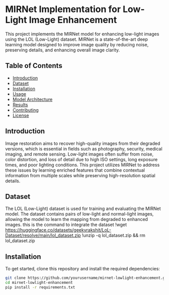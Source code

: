 # MIRNet Implementation for Low-Light Image Enhancement

This project implements the MIRNet model for enhancing low-light images using the LOL (Low-Light) dataset. MIRNet is a state-of-the-art deep learning model designed to improve image quality by reducing noise, preserving details, and enhancing overall image clarity.

## Table of Contents

- [Introduction](#introduction)
- [Dataset](#dataset)
- [Installation](#installation)
- [Usage](#usage)
- [Model Architecture](#model-architecture)
- [Results](#results)
- [Contributing](#contributing)
- [License](#license)

## Introduction

Image restoration aims to recover high-quality images from their degraded versions, which is essential in fields such as photography, security, medical imaging, and remote sensing. Low-light images often suffer from noise, color distortion, and loss of detail due to high ISO settings, long exposure times, and poor lighting conditions. This project utilizes MIRNet to address these issues by learning enriched features that combine contextual information from multiple scales while preserving high-resolution spatial details.

## Dataset

The LOL (Low-Light) dataset is used for training and evaluating the MIRNet model. The dataset contains pairs of low-light and normal-light images, allowing the model to learn the mapping from degraded to enhanced images.
this is the command to integrate the dataset
!wget https://huggingface.co/datasets/geekyrakshit/LoL-Dataset/resolve/main/lol_dataset.zip
!unzip -q lol_dataset.zip && rm lol_dataset.zip



## Installation

To get started, clone this repository and install the required dependencies:

```bash
git clone https://github.com/yourusername/mirnet-lowlight-enhancement.git
cd mirnet-lowlight-enhancement
pip install -r requirements.txt


